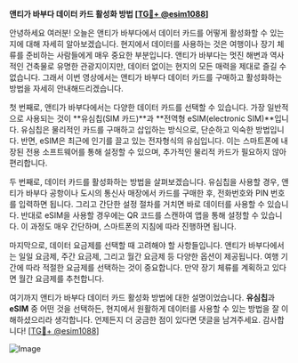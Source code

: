 **앤티가 바부다 데이터 카드 활성화 방법 [[TG💪+ @esim1088](https://t.me/s/esim1088)]**

안녕하세요 여러분! 오늘은 앤티가 바부다에서 데이터 카드를 어떻게 활성화할 수 있는지에 대해 자세히 알아보겠습니다. 현지에서 데이터를 사용하는 것은 여행이나 장기 체류를 준비하는 사람들에게 매우 중요한 부분입니다. 앤티가 바부다는 멋진 해변과 역사적인 건축물로 유명한 관광지이지만, 데이터 없이는 현지의 모든 매력을 제대로 즐길 수 없습니다. 그래서 이번 영상에서는 앤티가 바부다 데이터 카드를 구매하고 활성화하는 방법을 자세히 안내해드리겠습니다.

첫 번째로, 앤티가 바부다에서는 다양한 데이터 카드를 선택할 수 있습니다. 가장 일반적으로 사용되는 것이 **유심칩(SIM 카드)**과 **전역형 eSIM(electronic SIM)**입니다. 유심칩은 물리적인 카드를 구매하고 삽입하는 방식으로, 단순하고 익숙한 방법입니다. 반면, eSIM은 최근에 인기를 끌고 있는 전자형식의 유심입니다. 이는 스마트폰에 내장된 전용 소프트웨어를 통해 설정할 수 있으며, 추가적인 물리적 카드가 필요하지 않아 편리합니다.

두 번째로, 데이터 카드를 활성화하는 방법을 살펴보겠습니다. 유심칩을 사용할 경우, 앤티가 바부다 공항이나 도시의 통신사 매장에서 카드를 구매한 후, 전화번호와 PIN 번호를 입력하면 됩니다. 그리고 간단한 설정 절차를 거치면 바로 데이터를 사용할 수 있습니다. 반대로 eSIM을 사용할 경우에는 QR 코드를 스캔하여 앱을 통해 설정할 수 있습니다. 이 과정도 매우 간단하며, 스마트폰의 지침에 따라 진행하면 됩니다.

마지막으로, 데이터 요금제를 선택할 때 고려해야 할 사항들입니다. 앤티가 바부다에서는 일일 요금제, 주간 요금제, 그리고 월간 요금제 등 다양한 옵션이 제공됩니다. 여행 기간에 따라 적절한 요금제를 선택하는 것이 중요합니다. 만약 장기 체류를 계획하고 있다면 월간 요금제를 추천합니다.

여기까지 앤티가 바부다 데이터 카드 활성화 방법에 대한 설명이었습니다. **유심칩**과 **eSIM** 중 어떤 것을 선택하든, 현지에서 원활하게 데이터를 사용할 수 있는 방법을 잘 이해하셨으리라 생각합니다. 언제든지 더 궁금한 점이 있다면 댓글을 남겨주세요. 감사합니다! [[TG💪+ @esim1088](https://t.me/s/esim1088)]

![Image](https://i.postimg.cc/Y0z9fWf4/image.png)